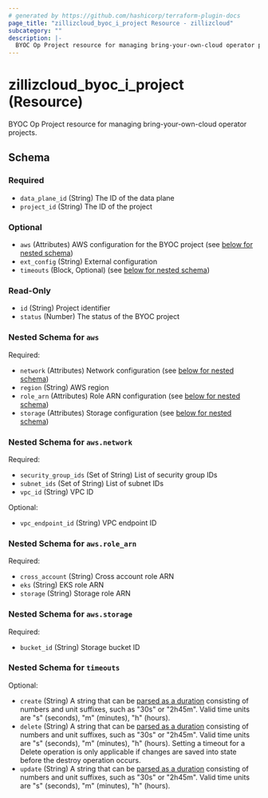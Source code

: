 ```yaml
---
# generated by https://github.com/hashicorp/terraform-plugin-docs
page_title: "zillizcloud_byoc_i_project Resource - zillizcloud"
subcategory: ""
description: |-
  BYOC Op Project resource for managing bring-your-own-cloud operator projects.
---
```


# zillizcloud_byoc_i_project (Resource)

BYOC Op Project resource for managing bring-your-own-cloud operator projects.



<!-- schema generated by tfplugindocs -->
## Schema

### Required

- `data_plane_id` (String) The ID of the data plane
- `project_id` (String) The ID of the project

### Optional

- `aws` (Attributes) AWS configuration for the BYOC project (see [below for nested schema](#nestedatt--aws))
- `ext_config` (String) External configuration
- `timeouts` (Block, Optional) (see [below for nested schema](#nestedblock--timeouts))

### Read-Only

- `id` (String) Project identifier
- `status` (Number) The status of the BYOC project

<a id="nestedatt--aws"></a>
### Nested Schema for `aws`

Required:

- `network` (Attributes) Network configuration (see [below for nested schema](#nestedatt--aws--network))
- `region` (String) AWS region
- `role_arn` (Attributes) Role ARN configuration (see [below for nested schema](#nestedatt--aws--role_arn))
- `storage` (Attributes) Storage configuration (see [below for nested schema](#nestedatt--aws--storage))

<a id="nestedatt--aws--network"></a>
### Nested Schema for `aws.network`

Required:

- `security_group_ids` (Set of String) List of security group IDs
- `subnet_ids` (Set of String) List of subnet IDs
- `vpc_id` (String) VPC ID

Optional:

- `vpc_endpoint_id` (String) VPC endpoint ID


<a id="nestedatt--aws--role_arn"></a>
### Nested Schema for `aws.role_arn`

Required:

- `cross_account` (String) Cross account role ARN
- `eks` (String) EKS role ARN
- `storage` (String) Storage role ARN


<a id="nestedatt--aws--storage"></a>
### Nested Schema for `aws.storage`

Required:

- `bucket_id` (String) Storage bucket ID



<a id="nestedblock--timeouts"></a>
### Nested Schema for `timeouts`

Optional:

- `create` (String) A string that can be [parsed as a duration](https://pkg.go.dev/time#ParseDuration) consisting of numbers and unit suffixes, such as "30s" or "2h45m". Valid time units are "s" (seconds), "m" (minutes), "h" (hours).
- `delete` (String) A string that can be [parsed as a duration](https://pkg.go.dev/time#ParseDuration) consisting of numbers and unit suffixes, such as "30s" or "2h45m". Valid time units are "s" (seconds), "m" (minutes), "h" (hours). Setting a timeout for a Delete operation is only applicable if changes are saved into state before the destroy operation occurs.
- `update` (String) A string that can be [parsed as a duration](https://pkg.go.dev/time#ParseDuration) consisting of numbers and unit suffixes, such as "30s" or "2h45m". Valid time units are "s" (seconds), "m" (minutes), "h" (hours).
